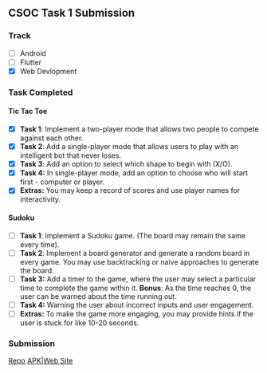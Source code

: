 ## CSOC Task 1 Submission
<!-- - [x] mark like this where required -->

### Track

- [ ] Android
- [ ] Flutter
- [x] Web Devlopment

### Task Completed
<!-- you only have to fill in one of the tasks -->
#### Tic Tac Toe

- [x] **Task 1**: Implement a two-player mode that allows two people to compete against each other.
- [x] **Task 2**: Add a single-player mode that allows users to play with an intelligent bot that never loses.
- [x] **Task 3**: Add an option to select which shape to begin with (X/O).
- [x] **Task 4:** In single-player mode, add an option to choose who will start first - computer or player.
- [x] **Extras:** You may keep a record of scores and use player names for interactivity.

#### Sudoku

- [ ] **Task 1**: Implement a Sudoku game. (The board may remain the same every time).
- [ ] **Task 2**: Implement a board generator and generate a random board in every game. You may use backtracking or naive approaches to generate the board.
- [ ] **Task 3:** Add a timer to the game, where the user may select a particular time to complete the game within it. **Bonus**: As the time reaches 0, the user can be warned about the time running out.
- [ ] **Task 4:** Warning the user about incorrect inputs and user engagement.
- [ ] **Extras:** To make the game more engaging, you may provide hints if the user is stuck for like 10-20 seconds.

### Submission

<!-- Add in your repo and apk link or web site link as per track -->
[Repo](https://github.com/soumyo123-prog/tic-tac-toe-assignment)
[APK|Web Site](https://soumyo123-tictactoe-assignment.netlify.app/)
